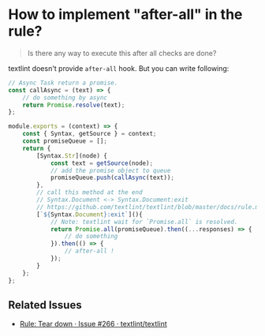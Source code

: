 # How to implement "after-all" in the rule?

> Is there any way to execute this after all checks are done?

textlint doesn't provide `after-all` hook.
But you can write following:

```js
// Async Task return a promise.
const callAsync = (text) => {
    // do something by async
    return Promise.resolve(text);
};

module.exports = (context) => {
    const { Syntax, getSource } = context;
    const promiseQueue = [];
    return {
        [Syntax.Str](node) {
            const text = getSource(node);
            // add the promise object to queue
            promiseQueue.push(callAsync(text));
        },
        // call this method at the end
        // Syntax.Document <-> Syntax.Document:exit
        // https://github.com/textlint/textlint/blob/master/docs/rule.md
        [`${Syntax.Document}:exit`](){
            // Note: textlint wait for `Promise.all` is resolved.
            return Promise.all(promiseQueue).then((...responses) => {
                // do something
            }).then(() => {
                // after-all !
            });
        }
    };
};
```

## Related Issues

- [Rule: Tear down · Issue #266 · textlint/textlint](https://github.com/textlint/textlint/issues/266#issuecomment-293192017 "Rule: Tear down · Issue #266 · textlint/textlint")

